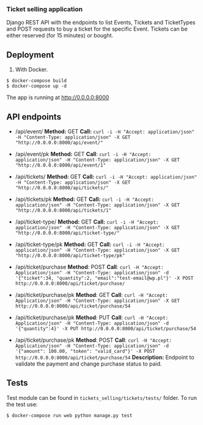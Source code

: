### Ticket selling application
Django REST API with the endpoints to list Events, Tickets and TicketTypes and POST requests to buy a ticket for the specific Event.
Tickets can be either reserved (for 15 minutes) or bought.

## Deployment
1. With Docker.

```
$ docker-compose build
$ docker-compose up -d
```
The app is running at http://0.0.0.0:8000


## API endpoints

- /api/event/
**Method:** GET
**Call:**  `curl -i -H "Accept: application/json" -H "Content-Type: application/json" -X GET "http://0.0.0.0:8000/api/event/"`

- /api/event/pk	
**Method:** GET
**Call**: `curl -i -H "Accept: application/json" -H "Content-Type: application/json" -X GET "http://0.0.0.0:8000/api/event/1"`

- /api/tickets/
**Method:** GET
**Call:** `curl -i -H "Accept: application/json" -H "Content-Type: application/json" -X GET "http://0.0.0.0:8000/api/tickets/"`

- /api/tickets/pk
**Method:** GET
**Call:** `curl -i -H "Accept: application/json" -H "Content-Type: application/json" -X GET "http://0.0.0.0:8000/api/tickets/1"`

- /api/ticket-type/
**Method:** GET
**Call:** `curl -i -H "Accept: application/json" -H "Content-Type: application/json" -X GET "http://0.0.0.0:8000/api/ticket-type/"`

- /api/ticket-type/pk
**Method:** GET
**Call:** `curl -i -H "Accept: application/json" -H "Content-Type: application/json" -X GET "http://0.0.0.0:8000/api/ticket-type/pk"`

- /api/ticket/purchase
**Method**: POST
**Call**: `curl -H "Accept: Application/json" -H "Content-Type: application/json" -d '{"ticket":34, "quantity":2, "email":"test-email@wp.pl"}' -X POST http://0.0.0.0:8000/api/ticket/purchase/`

- /api/ticket/purchase/pk
**Method**: GET
**Call**: `curl -H "Accept: Application/json" -H "Content-Type: application/json" -X GET http://0.0.0.0:8000/api/ticket/purchase/54`

- /api/ticket/purchase/pk
**Method**: PUT
**Call**: `curl -H "Accept: Application/json" -H "Content-Type: application/json" -d '{"quantity":4}' -X PUT http://0.0.0.0:8000/api/ticket/purchase/54`

- /api/ticket/purchase/pk
**Method**: POST
**Call**: `curl -H "Accept: Application/json" -H "Content-Type: application/json" -d '{"amount": 100.00, "token": "valid_card"}' -X POST http://0.0.0.0:8000/api/ticket/purchase/54`
**Description:** Endpoint to validate the payment and change purchase status to paid.

## Tests
Test module can be found in `tickets_selling/tickets/tests/` folder. To run the test use:
```
$ docker-compose run web python manage.py test
```
